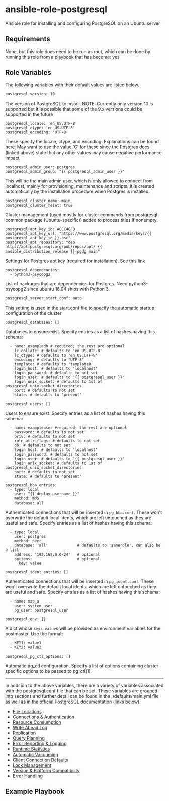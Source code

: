 # ansible-role-postgresql
Ansible role for installing and configuring PostgreSQL on an Ubuntu server


## Requirements

None, but this role does need to be run as root, which can be done by running this role from a playbook that has become: yes


## Role Variables

The following variables with their default values are listed below.

```
postgresql_version: 10
```

The version of PostgreSQL to install. NOTE: Currently only version 10 is supported but it is possible that some of the 9.x versions could be supported in the future

```
postgresql_locale: 'en_US.UTF-8' 
postgresql_ctype: 'en_US.UTF-8'
postgresql_encoding: 'UTF-8'
```

These specify the locale, ctype, and encoding. Explanations can be found [here](https://www.postgresql.org/docs/current/static/locale.html). May want to use the value 'C' for these since the Postgres docs (linked above) state that any other values may cause negative performance impact

```
postgresql_admin_user: postgres
postgresql_admin_group: "{{ postgresql_admin_user }}"
```

This will be the main admin user, which is only allowed to connect from localhost, mainly for provisioning, maintenance and scripts. It is created automatically by the installation procedure when Postgres is installed.

```
postgresql_cluster_name: main
postgresql_cluster_reset: true
```

Cluster management (used mostly for cluster commands from postgresql-common package (Ubuntu-specific)) added to process titles if nonempty.

```
postgresql_apt_key_id: ACCC4CF8
postgresql_apt_key_url: "https://www.postgresql.org/media/keys/{{ postgresql_apt_key_id }}.asc"
postgresql_apt_repository: "deb http://apt.postgresql.org/pub/repos/apt/ {{ ansible_distribution_release }}-pgdg main"
```
Settings for Postgres apt key (required for installation). See [this link](https://www.postgresql.org/download/linux/ubuntu/)

```
postgresql_dependencies: 
  - python3-psycopg2
```

List of packages that are dependencies for Postgres.
Need python3-psycopg2 since ubuntu 16.04 ships with Python 3.

```
postgresql_server_start_conf: auto
```

This setting is used in the start.conf file to specify the automatic startup configuration of the cluster

```
postgresql_databases: []
```

Databases to ensure exist.
Specify entries as a list of hashes having this schema:
```
  - name: exampledb # required; the rest are optional
    lc_collate: # defaults to 'en_US.UTF-8'
    lc_ctype: # defaults to 'en_US.UTF-8'
    encoding: # defaults to 'UTF-8'
    template: # defaults to 'template0'
    login_host: # defaults to 'localhost'
    login_password: # defaults to not set
    login_user: # defaults to '{{ postgresql_user }}'
    login_unix_socket: # defaults to 1st of postgresql_unix_socket_directories
    port: # defaults to not set
    state: # defaults to 'present'
```



```
postgresql_users: []
```

Users to ensure exist.
Specify entries as a list of hashes having this schema:
```
  - name: exampleuser #required; the rest are optional
    password: # defaults to not set
    priv: # defaults to not set
    role_attr_flags: # defaults to not set
    db: # defaults to not set
    login_host: # defaults to 'localhost'
    login_password: # defaults to not set
    login_user: # defaults to '{{ postgresql_user }}'
    login_unix_socket: # defaults to 1st of postgresql_unix_socket_directories
    port: # defaults to not set
    state: # defaults to 'present'
```



```
postgresql_hba_entries:
  - type: local
    user: "{{ deploy_username }}"
    method: md5
    database: all
```

Authenticated connections that will be inserted in `pg_hba.conf`. These won't overwrite the default local idents, which are left untouched as they are useful and safe.
Specify entries as a list of hashes having this schema:
```
  - type: local
    user: postgres
    method: peer
    database: 'all'             # defaults to 'samerole', can also be a list
    address: '192.168.0.0/24'   # optional
    options:                    # optional
      key: value
```



```
postgresql_ident_entries: []
```

Authenticated connections that will be inserted in `pg_ident.conf`. These won't overwrite the default local idents, which are left untouched as they are useful and safe.
Specify entries as a list of hashes having this schema:
```
  - name: map_a
    user: system_user
    pg_user: postgresql_user
```



```
postgresql_env: {}
```

A dict whose `key: value`s will be provided as environment variables for the postmaster. Use the format:
```
  - KEY1: value1
  - KEY2: value2
```



```
postgresql_pg_ctl_options: []
```

Automatic pg_ctl configuration. Specify a list of options containing cluster specific options to be passed to pg_ctl(1).

---

In addition to the above variables, there are a variety of variables associated with the postgresql.conf file that can be set. These variables are grouped into sections and further detail can be found in the ./defaults/main.yml file as well as in the official PostgreSQL documentation (links below):

* [File Locations](https://www.postgresql.org/docs/current/static/runtime-config-file-locations.html)
* [Connections & Authentication](https://www.postgresql.org/docs/current/static/runtime-config-connection.html)
* [Resource Consumption](https://www.postgresql.org/docs/current/static/runtime-config-resource.html)
* [Write Ahead Log](https://www.postgresql.org/docs/current/static/runtime-config-wal.html)
* [Replication](https://www.postgresql.org/docs/current/static/runtime-config-replication.html)
* [Query Planning](https://www.postgresql.org/docs/current/static/runtime-config-query.html)
* [Error Reporting & Logging](https://www.postgresql.org/docs/current/static/runtime-config-logging.html)
* [Runtime Statistics](https://www.postgresql.org/docs/current/static/runtime-config-statistics.html)
* [Automatic Vacuuming](https://www.postgresql.org/docs/current/static/runtime-config-autovacuum.html)
* [Client Connection Defaults](https://www.postgresql.org/docs/current/static/runtime-config-client.html)
* [Lock Management](https://www.postgresql.org/docs/current/static/runtime-config-locks.html)
* [Version & Platform Compatibility](https://www.postgresql.org/docs/current/static/runtime-config-compatible.html)
* [Error Handling](https://www.postgresql.org/docs/current/static/runtime-config-error-handling.html)


## Example Playbook

